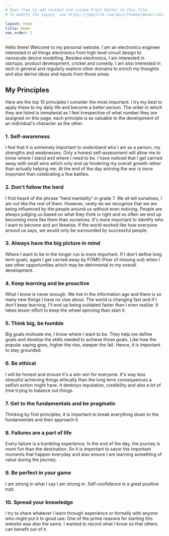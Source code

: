 ```yaml
---
# Feel free to add content and custom Front Matter to this file.
# To modify the layout, see https://jekyllrb.com/docs/themes/#overriding-theme-defaults

layout: home
title: Home
nav_order: 1
---
```


Hello there! Welcome to my personal website. I am an electronics engineer interested in all things electronics from high level circuit design to nanoscale device modelling. Besides electronics, I am interested in startups, product development, cricket and comedy. I am also interested in tech in general and regularly explore other domains to enrich my thoughts and also derive ideas and inputs from those areas.

## My Principles

Here are the top 10 principles I consider the most important. I try my best to apply these to my daily life and become a better person. The order in which they are listed is immaterial as I feel irrespective of what number they are assigned on this page, each principle is as valuable to the development of an individual's character as the other.

### 1. Self-awareness

I feel that it is extremely important to understand who I am as a person, my strengths and weaknesses. Only a honest self-assessment will allow me to know where I stand and where I need to be. I have noticed that I get carried away with small wins which only end up hindering my overall growth rather than actually helping me. At the end of the day winning the war is more important than celebrating a few battles.

### 2. Don't follow the herd

I first heard of the phrase "herd mentality" in grade 7. We all tell ourselves, I am not like the rest of them. However, rarely do we recognize that we are being influenced by the people around us without even noticing. People are always judging us based on what they think is right and so often we end up becoming more like them than ourselves. It's more important to identify who I want to become and act likewise. If the world worked like how everyone around us says, we would only be surrounded by successful people.

### 3. Always have the big picture in mind

Where I want to be in the longer run is more important. If I don't define long term goals, again I get carried away by FOMO (Fear of missing out) when I see other opportunities which may be detrimental to my overall development.

### 4. Keep learning and be proactive

What I know is never enough. We live in the information age and there is so many new things I have no clue about. The world is changing fast and if I don't keep learning, I'll end up being outdated faster than I even realize. It takes lesser effort to keep the wheel spinning than start it.

<!--- insert image what you know, what you don't know--->

### 5. Think big, be humble

Big goals motivate me, I know where I want to be. They help me define goals and develop the skills needed to achieve those goals. Like how the popular saying goes, higher the rise, steeper the fall. Hence, it is important to stay grounded.

### 6. Be ethical

I will be honest and ensure it's a win-win for everyone. It's way less stressful achieving things ethically than the long term consequences a selfish action might have. It destroys reputation, credibility and also a lot of time trying to balance out things.

### 7. Get to the fundamentals and be pragmatic

Thinking by first principles, it is important to break everything down to the fundamentals and then approach it.

### 8. Failures are a part of life

Every failure is a humbling experience. In the end of the day, the journey is more fun than the destination. So it is important to savor the important moments that happen everyday and also ensure I am learning something of value during the journey.

### 9. Be perfect in your game

I am strong in what I say I am strong in. Self-confidence is a great positive trait.

### 10. Spread your knowledge

I try to share whatever I learn through experience or formally with anyone who might put it to good use. One of the prime reasons for starting this website was also the same. I wanted to record what I know so that others can benefit out of it.